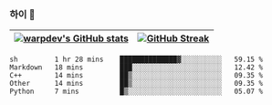 
### 하이 👋
[![warpdev's GitHub stats](https://github-readme-stats.vercel.app/api?username=warpdev&show_icons=true&theme=vue-dark)](#) |[![GitHub Streak](https://github-readme-streak-stats.herokuapp.com/?user=warpdev&theme=dark)](#)
--- | --- |
<!--START_SECTION:waka-->
```text
sh         1 hr 28 mins    ██████████████▓░░░░░░░░░░   59.15 % 
Markdown   18 mins         ███░░░░░░░░░░░░░░░░░░░░░░   12.42 % 
C++        14 mins         ██▒░░░░░░░░░░░░░░░░░░░░░░   09.35 % 
Other      14 mins         ██▒░░░░░░░░░░░░░░░░░░░░░░   09.35 % 
Python     7 mins          █▒░░░░░░░░░░░░░░░░░░░░░░░   05.07 % 
```
<!--END_SECTION:waka-->

<!--
**warpdev/warpdev** is a ✨ _special_ ✨ repository because its `README.md` (this file) appears on your GitHub profile.

Here are some ideas to get you started:

- 🔭 I’m currently working on ...
- 🌱 I’m currently learning ...
- 👯 I’m looking to collaborate on ...
- 🤔 I’m looking for help with ...
- 💬 Ask me about ...
- 📫 How to reach me: ...
- 😄 Pronouns: ...
- ⚡ Fun fact: ...
-->
